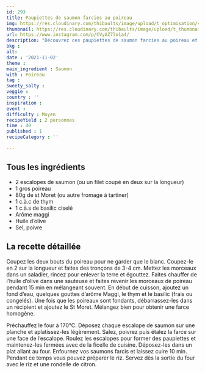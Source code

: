 ```yaml
---
id: 293
title: Paupiettes de saumon farcies au poireau
img: https://res.cloudinary.com/thibaults/image/upload/t_optimisation/v1635883920/Recipes/20211102_paupiettes_saumon_poireau.jpg
thumbnail: https://res.cloudinary.com/thibaults/image/upload/t_thumbnail_josie/v1635883920/Recipes/20211102_paupiettes_saumon_poireau.jpg
url: https://www.instagram.com/p/CVyAZ7lo1a4/
description: "Découvrez ces paupiettes de saumon farcies au poireau et au saint Moret. Un délice !"
bkg : 
alt: 
date : '2021-11-02'
theme : 
main_ingredient : Saumon
with : Poireau
tag : 
sweety_salty : 
veggie : 
country : ''
inspiration : 
event : 
difficulty : Moyen
recipeYield : 2 personnes
time : 40
published : 1
recipeCategory : ''

---
```


## Tous les ingrédients
 - 2 escalopes de saumon (ou un filet coupé en deux sur la longueur)
 - 1 gros poireau
 - 80g de st Moret (ou autre fromage à tartiner)
 - 1 c.à.c de thym
 - 1 c.à.s de basilic ciselé
 - Arôme maggi
 - Huile d’olive
 - Sel, poivre

## La recette détaillée
Coupez les deux bouts du poireau pour ne garder que le blanc. Coupez-le en 2 sur la longueur et faites des tronçons de 3-4 cm. Mettez les morceaux dans un saladier, rincez pour enlever la terre et égouttez. Faites chauffer de l’huile d’olive dans une sauteuse et faites revenir les morceaux de poireau pendant 15 min en mélangeant souvent. En début de cuisson, ajoutez un fond d’eau, quelques gouttes d’arôme Maggi, le thym et le basilic (frais ou congelés). Une fois que les poireaux sont fondants, débarrassez-les dans un récipient et ajoutez le St Moret. Mélangez bien pour obtenir une farce homogène.

Préchauffez le four à 170°C. Déposez chaque escalope de saumon sur une planche et aplatissez-les légèrement. Salez, poivrez puis étalez la farce sur une face de l’escalope. Roulez les escalopes pour former des paupiettes et maintenez-les fermées avec de la ficelle de cuisine. Déposez-les dans un plat allant au four. Enfournez vos saumons farcis et laissez cuire 10 min. Pendant ce temps vous pouvez préparer le riz. Servez dès la sortie du four avec le riz et une rondelle de citron.